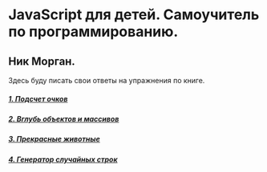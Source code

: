 # JavaScript для детей. Самоучитель по программированию.
## Ник Морган.

Здесь буду писать свои ответы на упражнения по книге.

##### [1. Подсчет очков](scores.md)
##### [2. Вглубь объектов и массивов](array.md)
##### [3. Прекрасные животные](beautifulAnimals.md)
##### [4. Генератор случайных строк](randomString.md)
